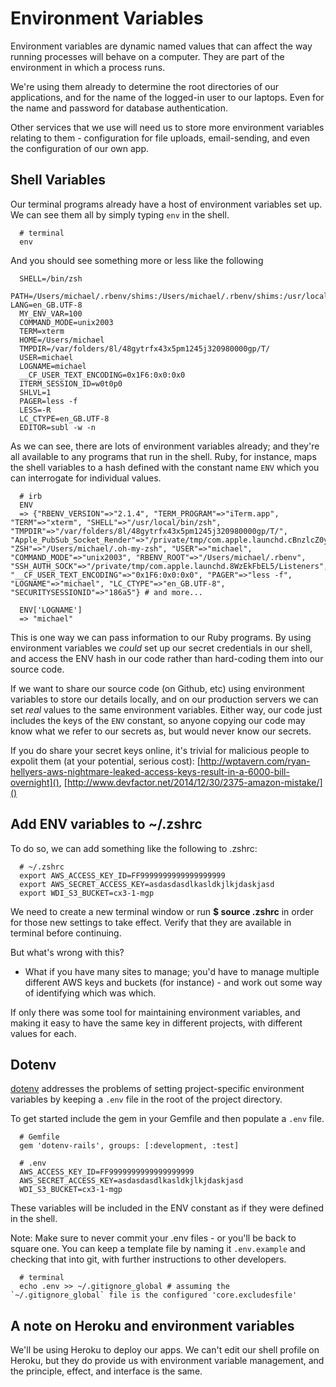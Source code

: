# Environment Variables

Environment variables are dynamic named values that can affect the way running processes will behave on a computer. They are part of the environment in which a process runs.

We're using them already to determine the root directories of our applications, and for the name of the logged-in user to our laptops. Even for the name and password for database authentication.

Other services that we use will need us to store more environment variables relating to them - configuration for file uploads, email-sending, and even the configuration of our own app.


## Shell Variables

Our terminal programs already have a host of environment variables set up. We can see them all by simply typing `env` in the shell.

```
  # terminal
  env
```

And you should see something more or less like the following

```
  SHELL=/bin/zsh
  PATH=/Users/michael/.rbenv/shims:/Users/michael/.rbenv/shims:/usr/local/bin:/Applications/Postgres.app/Contents/Versions/9.4/bin:/usr/local/bin:/usr/bin:/bin:/usr/sbin:/sbin  LANG=en_GB.UTF-8
  MY_ENV_VAR=100
  COMMAND_MODE=unix2003
  TERM=xterm
  HOME=/Users/michael
  TMPDIR=/var/folders/8l/48gytrfx43x5pm1245j320980000gp/T/
  USER=michael
  LOGNAME=michael
  __CF_USER_TEXT_ENCODING=0x1F6:0x0:0x0
  ITERM_SESSION_ID=w0t0p0
  SHLVL=1
  PAGER=less -f
  LESS=-R
  LC_CTYPE=en_GB.UTF-8
  EDITOR=subl -w -n
```

As we can see, there are lots of environment variables already; and they're all available to any programs that run in the shell. Ruby, for instance, maps the shell variables to a hash defined with the constant name `ENV` which you can interrogate for individual values.

```
  # irb
  ENV
  => {"RBENV_VERSION"=>"2.1.4", "TERM_PROGRAM"=>"iTerm.app", "TERM"=>"xterm", "SHELL"=>"/usr/local/bin/zsh", "TMPDIR"=>"/var/folders/8l/48gytrfx43x5pm1245j320980000gp/T/", "Apple_PubSub_Socket_Render"=>"/private/tmp/com.apple.launchd.cBnzlcZ0yz/Render", "ZSH"=>"/Users/michael/.oh-my-zsh", "USER"=>"michael", "COMMAND_MODE"=>"unix2003", "RBENV_ROOT"=>"/Users/michael/.rbenv", "SSH_AUTH_SOCK"=>"/private/tmp/com.apple.launchd.8WzEkFbEL5/Listeners", "__CF_USER_TEXT_ENCODING"=>"0x1F6:0x0:0x0", "PAGER"=>"less -f", "LOGNAME"=>"michael", "LC_CTYPE"=>"en_GB.UTF-8", "SECURITYSESSIONID"=>"186a5"} # and more...

  ENV['LOGNAME']
  => "michael"
```

This is one way we can pass information to our Ruby programs. By using environment variables we *could* set up our secret credentials in our shell, and access the ENV hash in our code rather than hard-coding them into our source code.

If we want to share our source code (on Github, etc) using environment variables to store our details locally, and on our production servers we can set *real* values to the same environment variables. Either way, our code just includes the keys of the `ENV` constant, so anyone copying our code may know what we refer to our secrets as, but would never know our secrets.

If you do share your secret keys online, it's trivial for malicious people to expolit them (at your potential, serious cost): [http://wptavern.com/ryan-hellyers-aws-nightmare-leaked-access-keys-result-in-a-6000-bill-overnight](), [http://www.devfactor.net/2014/12/30/2375-amazon-mistake/]()


## Add ENV variables to ~/.zshrc

To do so, we can add something like the following to .zshrc:

```
  # ~/.zshrc
  export AWS_ACCESS_KEY_ID=FF9999999999999999999
  export AWS_SECRET_ACCESS_KEY=asdasdasdlkasldkjlkjdaskjasd
  export WDI_S3_BUCKET=cx3-1-mgp
```

We need to create a new terminal window or run **$ source .zshrc** in order for those new settings to take effect. Verify that they are available in terminal before continuing.

But what's wrong with this?

  - What if you have many sites to manage; you'd have to manage multiple different AWS keys and buckets (for instance) - and work out some way of identifying which was which.

If only there was some tool for maintaining environment variables, and making it easy to have the same key in different projects, with different values for each.


## Dotenv

[dotenv](https://github.com/bkeepers/dotenv) addresses the problems of setting project-specific environment variables by keeping a `.env` file in the root of the project directory.

To get started include the gem in your Gemfile and then populate a `.env` file.

```
  # Gemfile
  gem 'dotenv-rails', groups: [:development, :test]
```

```
  # .env
  AWS_ACCESS_KEY_ID=FF9999999999999999999
  AWS_SECRET_ACCESS_KEY=asdasdasdlkasldkjlkjdaskjasd
  WDI_S3_BUCKET=cx3-1-mgp
```

These variables will be included in the ENV constant as if they were defined in the shell.

Note: Make sure to never commit your .env files - or you'll be back to square one. You can keep a template file by naming it `.env.example` and checking that into git, with further instructions to other developers.

```
  # terminal
  echo .env >> ~/.gitignore_global # assuming the `~/.gitignore_global` file is the configured 'core.excludesfile'
```


## A note on Heroku and environment variables

We'll be using Heroku to deploy our apps. We can't edit our shell profile on Heroku, but they do provide us with environment variable management, and the principle, effect, and interface is the same.

